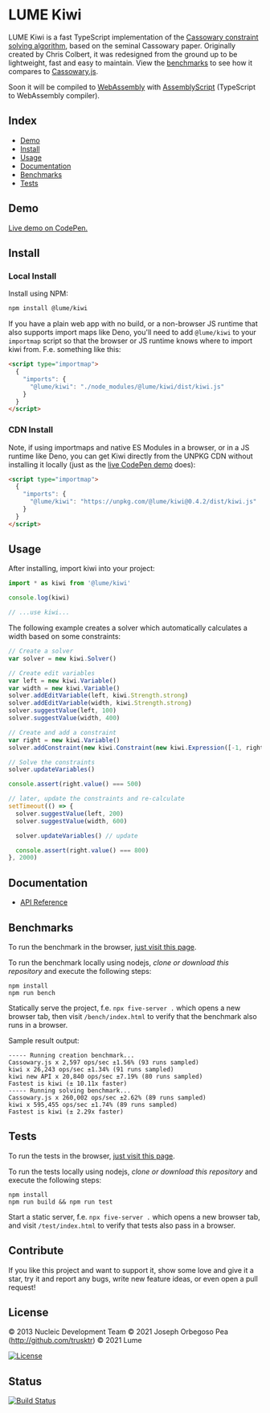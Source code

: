 # LUME Kiwi

LUME Kiwi is a fast TypeScript implementation of the [Cassowary constraint
solving algorithm](<https://en.wikipedia.org/wiki/Cassowary_(software)>), based on the seminal Cassowary paper. Originally created by
Chris Colbert, it was redesigned from the ground up to be lightweight, fast and
easy to maintain. View the [benchmarks](#benchmarks) to see how it compares to
[Cassowary.js](https://github.com/slightlyoff/cassowary.js).

Soon it will be compiled to
[WebAssembly](https://developer.mozilla.org/en-US/docs/WebAssembly) with
[AssemblyScript](http://assemblyscript.org) (TypeScript to WebAssembly
compiler).

## Index

- [Demo](#demo)
- [Install](#install)
- [Usage](#usage)
- [Documentation](#documentation)
- [Benchmarks](#benchmarks)
- [Tests](#tests)

## Demo

[Live demo on CodePen.](https://codepen.io/trusktr/pen/abMLVxa?editors=1010)

## Install

### Local Install

Install using NPM:

```sh
npm install @lume/kiwi
```

If you have a plain web app with no build, or a non-browser JS runtime that also
supports import maps like Deno, you'll need to add `@lume/kiwi` to your
`importmap` script so that the browser or JS runtime knows where to import kiwi from. F.e.
something like this:

```html
<script type="importmap">
  {
    "imports": {
      "@lume/kiwi": "./node_modules/@lume/kiwi/dist/kiwi.js"
    }
  }
</script>
```

### CDN Install

Note, if using importmaps and native ES Modules in a browser, or in a JS runtime like Deno, you can get Kiwi directly from the UNPKG CDN without installing it locally (just as the [live CodePen demo](#demo) does):

```html
<script type="importmap">
  {
    "imports": {
      "@lume/kiwi": "https://unpkg.com/@lume/kiwi@0.4.2/dist/kiwi.js"
    }
  }
</script>
```

## Usage

After installing, import kiwi into your project:

```js
import * as kiwi from '@lume/kiwi'

console.log(kiwi)

// ...use kiwi...
```

The following example creates a solver which automatically calculates a width based on some constraints:

```js
// Create a solver
var solver = new kiwi.Solver()

// Create edit variables
var left = new kiwi.Variable()
var width = new kiwi.Variable()
solver.addEditVariable(left, kiwi.Strength.strong)
solver.addEditVariable(width, kiwi.Strength.strong)
solver.suggestValue(left, 100)
solver.suggestValue(width, 400)

// Create and add a constraint
var right = new kiwi.Variable()
solver.addConstraint(new kiwi.Constraint(new kiwi.Expression([-1, right], left, width), kiwi.Operator.Eq))

// Solve the constraints
solver.updateVariables()

console.assert(right.value() === 500)

// later, update the constraints and re-calculate
setTimeout(() => {
  solver.suggestValue(left, 200)
  solver.suggestValue(width, 600)

  solver.updateVariables() // update

  console.assert(right.value() === 800)
}, 2000)
```

## Documentation

- [API Reference](docs/Kiwi.md)

## Benchmarks

To run the benchmark in the browser, [just visit this page](https://raw.githack.com/lume/kiwi/main/bench/index.html).

To run the benchmark locally using nodejs, _clone or download this repository_ and execute the following steps:

    npm install
    npm run bench

Statically serve the project, f.e. `npx five-server .` which opens a new browser
tab, then visit `/bench/index.html` to verify that the benchmark also runs in a
browser.

Sample result output:

```
----- Running creation benchmark...
Cassowary.js x 2,597 ops/sec ±1.56% (93 runs sampled)
kiwi x 26,243 ops/sec ±1.34% (91 runs sampled)
kiwi new API x 20,840 ops/sec ±7.19% (80 runs sampled)
Fastest is kiwi (± 10.11x faster)
----- Running solving benchmark...
Cassowary.js x 260,002 ops/sec ±2.62% (89 runs sampled)
kiwi x 595,455 ops/sec ±1.74% (89 runs sampled)
Fastest is kiwi (± 2.29x faster)
```

## Tests

To run the tests in the browser, [just visit this page](https://raw.githack.com/lume/kiwi/main/test/index.html).

To run the tests locally using nodejs, _clone or download this repository_ and execute the following steps:

    npm install
    npm run build && npm run test

Start a static server, f.e. `npx five-server .` which opens a new browser tab,
and visit `/test/index.html` to verify that tests also pass in a browser.

## Contribute

If you like this project and want to support it, show some love and give it a
star, try it and report any bugs, write new feature ideas, or even
open a pull request!

## License

© 2013 Nucleic Development Team
© 2021 Joseph Orbegoso Pea (http://github.com/trusktr)
© 2021 Lume

[![License](https://img.shields.io/badge/license-BDS%203--clause-brightgreen)](<https://tldrlegal.com/license/bsd-3-clause-license-(revised)>)

## Status

[![Build Status](https://github.com/lume/kiwi/actions/workflows/tests.yml/badge.svg)](https://github.com/lume/kiwi/actions/workflows/tests.yml)

<!--
TODO coverage status
[![codecov](https://codecov.io/gh/IjzerenHein/kiwi.js/branch/master/graph/badge.svg)](https://codecov.io/gh/IjzerenHein/kiwi.js)
-->
